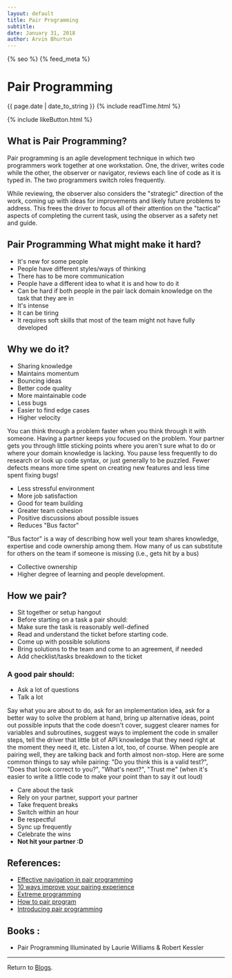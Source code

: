 ```yaml
---
layout: default
title: Pair Programming
subtitle:
date: January 31, 2018
author: Arvin Bhurtun
---
```

{% seo %}
{% feed_meta %}

# Pair Programming

{{ page.date | date_to_string }} {% include readTime.html %}

{% include likeButton.html %}

## **What is Pair Programming?**

Pair programming is an agile development technique in which two programmers work together at one workstation. One, the driver, writes code while the other, the observer or navigator, reviews each line of code as it is typed in. The two programmers switch roles frequently.

While reviewing, the observer also considers the "strategic" direction of the work, coming up with ideas for improvements and likely future problems to address. This frees the driver to focus all of their attention on the "tactical" aspects of completing the current task, using the observer as a safety net and guide.

## **Pair Programming What might make it hard?**

- It's new for some people
- People have different styles/ways of thinking
- There has to be more communication
- People have a different idea to what it is and how to do it
- Can be hard if both people in the pair lack domain knowledge on the task that they are in
- It's intense
- It can be tiring
- It requires soft skills that most of the team might not have fully developed

## **Why we do it?**

- Sharing knowledge
- Maintains momentum
- Bouncing ideas
- Better code quality
- More maintainable code
- Less bugs
- Easier to find edge cases
- Higher velocity

You can think through a problem faster when you think through it with someone. Having a partner keeps you focused on the problem. Your partner gets you through little sticking points where you aren't sure what to do or where your domain knowledge is lacking. You pause less frequently to do research or look up code syntax, or just generally to be puzzled. Fewer defects means more time spent on creating new features and less time spent fixing bugs!

- Less stressful environment
- More job satisfaction
- Good for team building
- Greater team cohesion
- Positive discussions about possible issues
- Reduces "Bus factor"

<!--more-->

"Bus factor" is a way of describing how well your team shares knowledge, expertise and code ownership among them. How many of us can substitute for others on the team if someone is missing (i.e., gets hit by a bus)

- Collective ownership
- Higher degree of learning and people development.

## **How we pair?**

- Sit together or setup hangout
- Before starting on a task a pair should:
- Make sure the task is reasonably well-defined
- Read and understand the ticket before starting code.
- Come up with possible solutions
- Bring solutions to the team and come to an agreement, if needed
- Add checklist/tasks breakdown to the ticket

### A good pair should:

- Ask a lot of questions
- Talk a lot

Say what you are about to do, ask for an implementation idea, ask for a better way to solve the problem at hand, bring up alternative ideas, point out possible inputs that the code doesn't cover, suggest clearer names for variables and subroutines, suggest ways to implement the code in smaller steps, tell the driver that little bit of API knowledge that they need right at the moment they need it, etc. Listen a lot, too, of course. When people are pairing well, they are talking back and forth almost non-stop. Here are some common things to say while pairing:
"Do you think this is a valid test?", "Does that look correct to you?", "What's next?", "Trust me" (when it's easier to write a little code to make your point than to say it out loud)

- Care about the task
- Rely on your partner, support your partner
- Take frequent breaks
- Switch within an hour
- Be respectful
- Sync up frequently
- Celebrate the wins
- **Not hit your partner :D**

## References:

- [Effective navigation in pair programming](https://www.thoughtworks.com/insights/blog/effective-navigation-in-pair-programming)
- [10 ways improve your pairing experience](https://www.thoughtworks.com/insights/blog/10-ways-improve-your-pairing-experience)
- [Extreme programming](http://www.extremeprogramming.org/stories/pair.html)
- [How to pair program](http://www.wikihow.com/Pair-Program)
- [Introducing pair programming](http://www.infoq.com/articles/introducing-pair-programming)

## Books :

- Pair Programming Illuminated by Laurie Williams &amp; Robert Kessler

---

Return to [Blogs](../index.md).